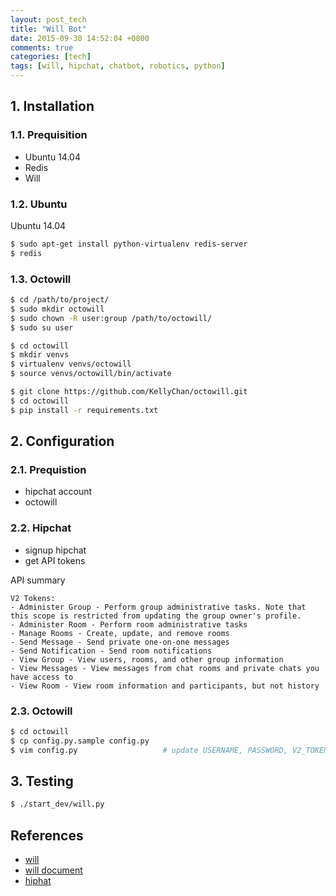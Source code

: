 ```yaml
---
layout: post_tech
title: "Will Bot"
date: 2015-09-30 14:52:04 +0800
comments: true
categories: [tech]
tags: [will, hipchat, chatbot, robotics, python]
---
```


## 1. Installation

### 1.1. Prequisition

- Ubuntu 14.04
- Redis
- Will

### 1.2. Ubuntu

Ubuntu 14.04

```bash
$ sudo apt-get install python-virtualenv redis-server
$ redis
```

### 1.3. Octowill

```bash
$ cd /path/to/project/
$ sudo mkdir octowill
$ sudo chown -R user:group /path/to/octowill/
$ sudo su user

$ cd octowill
$ mkdir venvs
$ virtualenv venvs/octowill
$ source venvs/octowill/bin/activate

$ git clone https://github.com/KellyChan/octowill.git
$ cd octowill
$ pip install -r requirements.txt
```

## 2. Configuration

### 2.1. Prequistion

- hipchat account
- octowill

### 2.2. Hipchat

- signup hipchat
- get API tokens

API summary

```
V2 Tokens:
- Administer Group - Perform group administrative tasks. Note that this scope is restricted from updating the group owner's profile.
- Administer Room - Perform room administrative tasks
- Manage Rooms - Create, update, and remove rooms
- Send Message - Send private one-on-one messages
- Send Notification - Send room notifications
- View Group - View users, rooms, and other group information
- View Messages - View messages from chat rooms and private chats you have access to
- View Room - View room information and participants, but not history
```

### 2.3. Octowill

```bash
$ cd octowill
$ cp config.py.sample config.py
$ vim config.py                   # update USERNAME, PASSWORD, V2_TOKENS
```

## 3. Testing

```bash
$ ./start_dev/will.py
```

## References

- [will](https://github.com/skoczen/will)
- [will document](http://skoczen.github.io/will/)
- [hiphat](https://www.hipchat.com)
